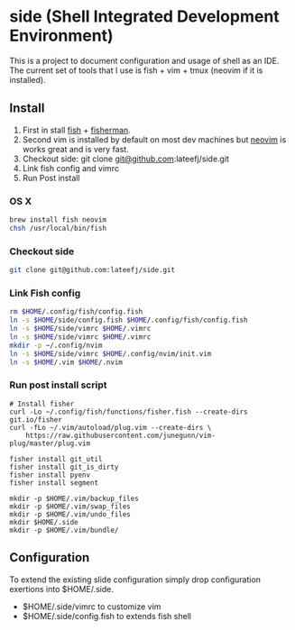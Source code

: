 # side (Shell Integrated Development Environment)

This is a project to document configuration and usage of shell as an IDE. The current set of tools that I use is fish + vim + tmux (neovim if it is installed).

## Install 
1. First in stall [fish](https://fishshell.com/) + [fisherman](http://fisherman.sh/).
1. Second vim is installed by default on most dev machines but [neovim](https://github.com/neovim/neovim/wiki/Installing-Neovim) is works great and is very fast.
1. Checkout side: git clone git@github.com:lateefj/side.git
1. Link fish config and vimrc
1. Run Post install


### OS X

```bash
brew install fish neovim
chsh /usr/local/bin/fish
```

### Checkout side

```bash
git clone git@github.com:lateefj/side.git
```

### Link Fish config

```bash
rm $HOME/.config/fish/config.fish
ln -s $HOME/side/config.fish $HOME/.config/fish/config.fish
ln -s $HOME/side/vimrc $HOME/.vimrc
ln -s $HOME/side/vimrc $HOME/.vimrc
mkdir -p ~/.config/nvim
ln -s $HOME/side/vimrc $HOME/.config/nvim/init.vim
ln -s $HOME/.vim $HOME/.nvim
```

### Run post install script

```
# Install fisher
curl -Lo ~/.config/fish/functions/fisher.fish --create-dirs git.io/fisher
curl -fLo ~/.vim/autoload/plug.vim --create-dirs \
    https://raw.githubusercontent.com/junegunn/vim-plug/master/plug.vim

fisher install git_util
fisher install git_is_dirty
fisher install pyenv
fisher install segment

mkdir -p $HOME/.vim/backup_files
mkdir -p $HOME/.vim/swap_files
mkdir -p $HOME/.vim/undo_files
mkdir $HOME/.side
mkdir -p $HOME/.vim/bundle/
```


## Configuration

To extend the existing slide configuration simply drop configuration exertions into $HOME/.side.

* $HOME/.side/vimrc to customize vim 
* $HOME/.side/config.fish to extends fish shell
